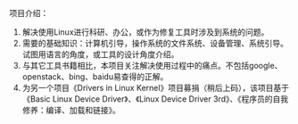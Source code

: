 ﻿项目介绍：
1. 解决使用Linux进行科研、办公，或作为修复工具时涉及到系统的问题。
2. 需要的基础知识：计算机引导，操作系统的文件系统、设备管理、系统引导。试图用语言的角度，或工具的设计角度介绍。
3. 与其它工具书籍相比，本项目关注解决使用过程中的痛点。不包括google、openstack、bing、baidu易查得的正解。
4. 为另一个项目《Drivers in Linux Kernel》项目募捐（稍后上码），该项目基于《Basic Linux Device Driver》、《Linux Device Driver 3rd》、《程序员的自我修养：编译、加载和链接》。

